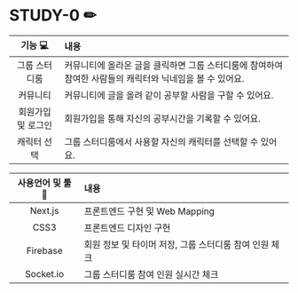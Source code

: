 # STUDY-0 ✏

|기능 💻|내용|
|:---:|:---|
|그룹 스터디룸|커뮤니티에 올라온 글을 클릭하면 그룹 스터디룸에 참여하여 참여한 사람들의 캐릭터와 닉네임을 볼 수 있어요.|
|커뮤니티|커뮤니티에 글을 올려 같이 공부할 사람을 구할 수 있어요.|
|회원가입 및 로그인|회원가입을 통해 자신의 공부시간을 기록할 수 있어요.|
|캐릭터 선택|그룹 스터디룸에서 사용할 자신의 캐릭터를 선택할 수 있어요.|


|사용언어 및 툴 🔧|내용|
|:---:|:---|
|Next.js|프론트엔드 구현 및 Web Mapping|
|CSS3|프론트엔드 디자인 구현|
|Firebase|회원 정보 및 타이머 저장, 그룹 스터디룸 참여 인원 체크|
|Socket.io|그룹 스터디룸 참여 인원 실시간 체크|
